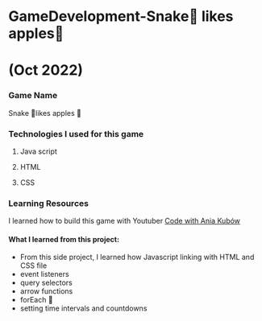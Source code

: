 # GameDevelopment-Snake🐍 likes apples🍎

# (Oct  2022)

### Game Name

Snake 🐍likes apples 🍎

### Technologies I used for this game

1. Java script
4. HTML

3. CSS

### Learning Resources

I learned how to build this game with Youtuber [Code with Ania Kubów](https://www.youtube.com/c/AniaKubów)

####  What I learned from this project:

- From this side project, I learned how Javascript linking with HTML and CSS file
- event listeners
- query selectors
- arrow functions
- forEach 👀
- setting time intervals and countdowns


